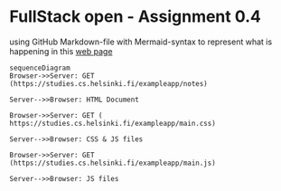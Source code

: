 # FullStack open - Assignment 0.4

using GitHub Markdown-file with Mermaid-syntax to represent what is happening in this [web page](https://studies.cs.helsinki.fi/exampleapp/notes)

```mermaid 
sequenceDiagram
Browser->>Server: GET (https://studies.cs.helsinki.fi/exampleapp/notes)

Server-->>Browser: HTML Document 

Browser->>Server: GET (
https://studies.cs.helsinki.fi/exampleapp/main.css)

Server-->>Browser: CSS & JS files

Browser->>Server: GET (https://studies.cs.helsinki.fi/exampleapp/main.js)

Server-->>Browser: JS files

```